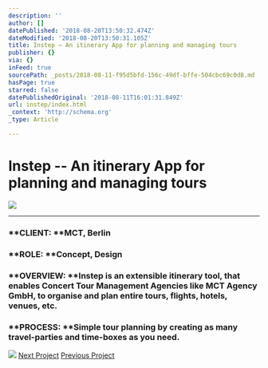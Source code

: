 ```yaml
---
description: ''
author: []
datePublished: '2018-08-20T13:50:32.474Z'
dateModified: '2018-08-20T13:50:31.105Z'
title: Instep – An itinerary App for planning and managing tours
publisher: {}
via: {}
inFeed: true
sourcePath: _posts/2018-08-11-f95d5bfd-156c-49df-bffe-504cbc69c0d8.md
hasPage: true
starred: false
datePublishedOriginal: '2018-08-11T16:01:31.849Z'
url: instep/index.html
_context: 'http://schema.org'
_type: Article

---
```

# Instep -- An itinerary App for planning and managing tours
![](https://the-grid-user-content.s3-us-west-2.amazonaws.com/1760f1f2-331a-450b-8124-0ff2ef10004f.png)

---

### **CLIENT: **MCT, Berlin

### **ROLE: **Concept, Design

### **OVERVIEW: **Instep is an extensible itinerary tool, that enables Concert Tour Management Agencies like MCT Agency GmbH, to organise and plan entire tours, flights, hotels, venues, etc.

### **PROCESS: **Simple tour planning by creating as many travel-parties and time-boxes as you need.
![](https://s3-us-west-2.amazonaws.com/the-grid-img/p/d5c2aa18727843206d687e184dda82810e45bb82.png)
[Next Project][0]
[Previous Project][1]

[0]: http://besiana.io/web-design
[1]: http://besiana.io/medbot